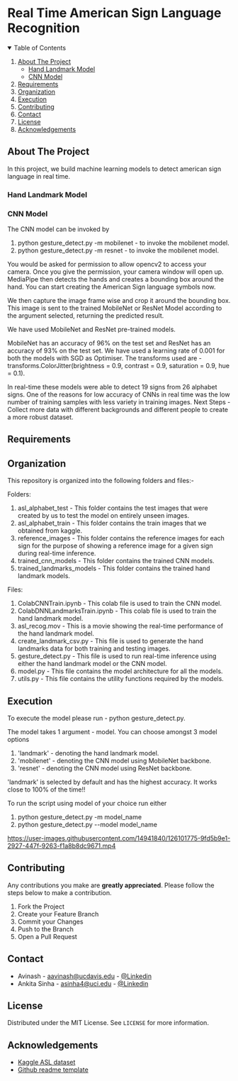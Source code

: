 # Real Time American Sign Language Recognition 

<!-- TABLE OF CONTENTS -->
<details open="open">
  <summary>Table of Contents</summary>
  <ol>
    <li>
      <a href="#about-the-project">About The Project</a>
      <ul>
        <li><a href="#hand-landmark-model">Hand Landmark Model</a></li>
        <li><a href="#cnn-model">CNN Model</a></li>
      </ul>
    </li>
    <li><a href="#requirements">Requirements</a></li>
    <li><a href="#organization">Organization</a></li>
    <li><a href="#execution">Execution</a></li>
    <li><a href="#contributing">Contributing</a></li>
    <li><a href="#contact">Contact</a></li>
    <li><a href="#license">License</a></li>
    <li><a href="#acknowledgements">Acknowledgements</a></li>
  </ol>
</details>



<!-- ABOUT THE PROJECT -->
## About The Project
In this project, we build machine learning models to detect american sign language in real time.

### Hand Landmark Model

### CNN Model
The CNN model can be invoked by
<ol>
    <li>python gesture_detect.py -m mobilenet - to invoke the mobilenet model.</li>
    <li>python gesture_detect.py -m resnet - to invoke the mobilenet model.</li>
</ol>
<p>You would be asked for permission to allow opencv2 to access your camera. Once you give the permission, your camera window will open up. MediaPipe then detects the hands and creates a bounding box around the hand. 
You can start creating the American Sign language symbols now.</p> 
<p>We then capture the image frame wise and crop it around the bounding box. This image is sent to the trained MobileNet or ResNet Model according to the argument selected, returning the predicted result.
<p>We have used MobileNet and ResNet pre-trained models.</p>
<p>MobileNet has an accuracy of 96% on the test set and ResNet has an accuracy of 93% on the test set. We have used a learning rate of 0.001 for both the models with SGD as Optimiser. The transforms used are - transforms.ColorJitter(brightness = 0.9, contrast = 0.9, saturation = 0.9, hue = 0.1).</p> 
<p>In real-time these models were able to detect 19 signs from 26 alphabet signs. One of the reasons for low accuracy of CNNs in real time was the low number of training samples with less variety in training images.
Next Steps - Collect more data with different backgrounds and different people to create a more robust dataset.</p>

 

<!-- Requirements -->
## Requirements
<!--
This is an example of how to list things you need to use the software and how to install them.
* npm
  ```sh
  npm install npm@latest -g
  ```
-->


<!-- Organization -->
## Organization
This repository is organized into the following folders and files:-

Folders:
1. asl_alphabet_test - This folder contains the test images that were created by us to test the model on entirely unseen images.
2. asl_alphabet_train - This folder contains the train images that we obtained from kaggle.
3. reference_images - This folder contains the reference images for each sign for the purpose of showing a reference image for a given sign during real-time inference.
4. trained_cnn_models - This folder contains the trained CNN models.
5. trained_landmarks_models - This folder contains the trained hand landmark models.

Files:
1. ColabCNNTrain.ipynb - This colab file is used to train the CNN model.
2. ColabDNNLandmarksTrain.ipynb - This colab file is used to train the hand landmark model.
3. asl_recog.mov - This is a movie showing the real-time performance of the hand landmark model.
4. create_landmark_csv.py - This file is used to generate the hand landmarks data for both training and testing images.
5. gesture_detect.py - This file is used to run real-time inference using either the hand landmark model or the CNN model.
6. model.py - This file contains the model architecture for all the models.
7. utils.py - This file contains the utility functions required by the models.


<!-- Execution -->
## Execution

To execute the model please run - 
python gesture_detect.py.

The model takes 1 argument - model. You can choose amongst 3 model options
1. 'landmark' - denoting the hand landmark model.
2. 'mobilenet' - denoting the CNN model using MobileNet backbone.
3. 'resnet' - denoting the CNN model using ResNet backbone.

'landmark' is selected by default and has the highest accuracy. It works close to 100% of the time!! 

To run the script using model of your choice run either 
1. python gesture_detect.py -m model_name 
2. python gesture_detect.py --model model_name

https://user-images.githubusercontent.com/14941840/126101775-9fd5b9e1-2927-447f-9263-f1a8b8dc9671.mp4


<!-- CONTRIBUTING -->
## Contributing

Any contributions you make are **greatly appreciated**. Please follow the steps below to make a contribution.

1. Fork the Project
2. Create your Feature Branch 
3. Commit your Changes 
4. Push to the Branch 
5. Open a Pull Request


<!-- CONTACT -->
## Contact

* Avinash - aavinash@ucdavis.edu - [@Linkedin](https://www.linkedin.com/in/baidyaavinash/)
* Ankita Sinha - asinha4@uci.edu -  [@Linkedin](https://www.linkedin.com/in/anki08/)


<!-- LICENSE -->
## License

Distributed under the MIT License. See `LICENSE` for more information.


<!-- ACKNOWLEDGEMENTS -->
## Acknowledgements
* [Kaggle ASL dataset](https://www.kaggle.com/grassknoted/asl-alphabet)
* [Github readme template](https://github.com/othneildrew/Best-README-Template)
